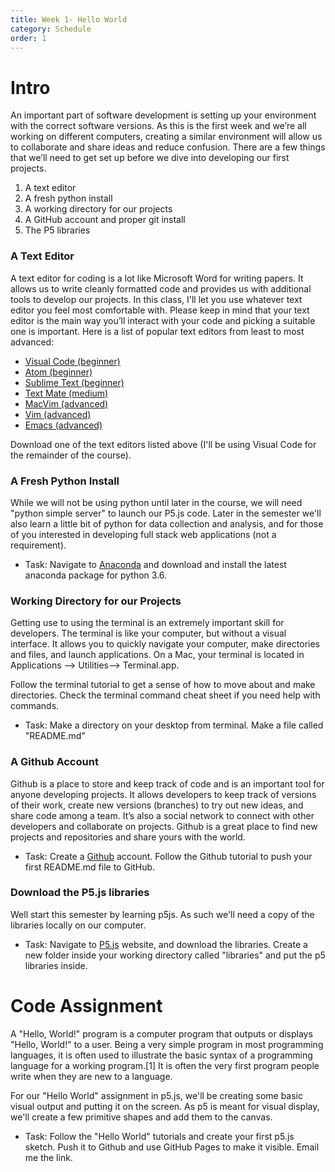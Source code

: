 ```yaml
---
title: Week 1- Hello World
category: Schedule
order: 1
---
```


# Intro
An important part of software development is setting up your environment with the correct software versions. As this is the first week and we’re all working on different computers, creating a similar environment will allow us to collaborate and share ideas and reduce confusion. There are a few things that we’ll need to get set up before we dive into developing our first projects.

1. A text editor
2. A fresh python install 
3. A working directory for our projects
4. A GitHub account and proper git install
5. The P5 libraries


### A Text Editor
A text editor for coding is a lot like Microsoft Word for writing papers. It allows us to write cleanly formatted code and provides us with additional tools to develop our projects. In this class, I'll let you use whatever text editor you feel most comfortable with. Please keep in mind that your text editor is the main way you’ll interact with your code and picking a suitable one is important. Here is a list of popular text editors from least to most advanced:

* [Visual Code (beginner)](https://code.visualstudio.com/)
* [Atom (beginner)](https://atom.io/)
* [Sublime Text (beginner)](https://www.sublimetext.com/)
* [Text Mate (medium)](https://macromates.com/)
* [MacVim (advanced)](http://macvim-dev.github.io/macvim/)
* [Vim (advanced)](http://www.vim.org/)
* [Emacs (advanced)](https://www.gnu.org/software/emacs/)

Download one of the text editors listed above (I'll be using Visual Code for the remainder of the course).

### A Fresh Python Install
While we will not be using python until later in the course, we will need "python simple server" to launch our P5.js code. Later in the semester we'll also learn a little bit of python for data collection and analysis, and for those of you interested in developing full stack web applications (not a requirement). 
  
  * Task: Navigate to [Anaconda](https://www.anaconda.com/download/#macos) and download and install the latest anaconda package for python 3.6.

### Working Directory for our Projects
Getting use to using the terminal is an extremely important skill for developers. The terminal is  like your computer, but without a visual interface. It allows you to quickly navigate your computer, make directories and files, and launch applications. On a Mac, your terminal is located in Applications --> Utilities--> Terminal.app.

Follow the terminal tutorial to get a sense of how to move about and make directories. Check the terminal command cheat sheet if you need help with commands.
  
   * Task: Make a directory on your desktop from terminal. Make a file called "README.md"

### A Github Account
Github is a place to store and keep track of code and is an important tool for anyone developing projects. It allows developers to keep track of versions of their work, create new versions (branches) to try out new ideas, and share code among a team. It’s also a social network to connect with other developers and collaborate on projects. Github is a great place to find new projects and repositories and share yours with the world.
  
  * Task: Create a [Github](https://github.com/) account. Follow the Github tutorial to push your first README.md file to GitHub.

### Download the P5.js libraries
Well start this semester by learning p5js. As such we'll need a copy of the libraries locally on our computer. 
  
  * Task: Navigate to [P5.js](https://p5js.org/) website, and download the libraries. Create a new folder inside your working directory called "libraries" and put the p5 libraries inside.



# Code Assignment
A "Hello, World!" program is a computer program that outputs or displays "Hello, World!" to a user. Being a very simple program in most programming languages, it is often used to illustrate the basic syntax of a programming language for a working program.[1] It is often the very first program people write when they are new to a language.

For our "Hello World" assignment in p5.js, we'll be creating some basic visual output and putting it on the screen. As p5 is meant for  visual display, we'll create a few primitive shapes and add them to the canvas. 

  * Task: Follow the "Hello World" tutorials and create your first p5.js sketch. Push it to Github and use GitHub Pages to make it visible. Email me the link.

